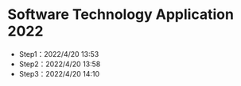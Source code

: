 # Software Technology Application 2022
- Step1：2022/4/20 13:53
- Step2：2022/4/20 13:58
- Step3：2022/4/20 14:10